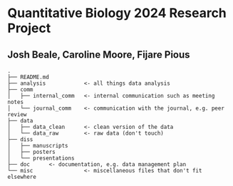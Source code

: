 # Quantitative Biology 2024 Research Project

## Josh Beale, Caroline Moore, Fijare Pious

```
.
├── README.md
├── analysis            <- all things data analysis
├── comm
│   ├── internal_comm   <- internal communication such as meeting notes
│   └── journal_comm    <- communication with the journal, e.g. peer review
├── data
│   ├── data_clean      <- clean version of the data
│   └── data_raw        <- raw data (don't touch)
├── diss
│   ├── manuscripts
│   ├── posters
│   └── presentations
├── doc      <- documentation, e.g. data management plan
└── misc                <- miscellaneous files that don't fit elsewhere
```
